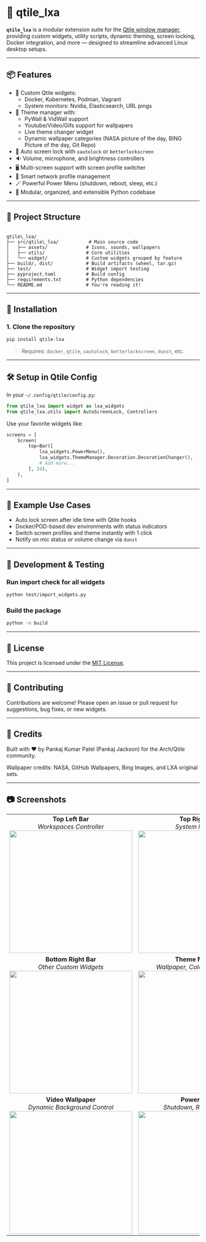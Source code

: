 # 🧩 qtile_lxa

**`qtile_lxa`** is a modular extension suite for the [Qtile window manager](https://qtile.org/), providing custom widgets, utility scripts, dynamic theming, screen locking, Docker integration, and more — designed to streamline advanced Linux desktop setups.

---

## 📦 Features

- 🔧 Custom Qtile widgets:
  - Docker, Kubernetes, Podman, Vagrant
  - System monitors: Nvidia, Elasticsearch, URL pings
- 🎨 Theme manager with:
  - PyWall & VidWall support
  - Youtube/Video/Gifs support for wallpapers
  - Live theme changer widget
  - Dynamic wallpaper categories (NASA picture of the day, BING Picture of the day, Git Repo)
- 🔐 Auto screen lock with `xautolock` or `betterlockscreen`
- 🔉 Volume, microphone, and brightness controllers
- 🖥️ Multi-screen support with screen profile switcher
- 📡 Smart network profile management
- 🪄 Powerful Power Menu (shutdown, reboot, sleep, etc.)
- 📁 Modular, organized, and extensible Python codebase

---

## 📂 Project Structure

```

qtile\_lxa/
├── src/qtile\_lxa/           # Main source code
│   ├── assets/              # Icons, sounds, wallpapers
│   ├── utils/               # Core utilities
│   └── widget/              # Custom widgets grouped by feature
├── build/, dist/            # Build artifacts (wheel, tar.gz)
├── test/                    # Widget import testing
├── pyproject.toml           # Build config
├── requirements.txt         # Python dependencies
└── README.md                # You're reading it!

```

---

## 🚀 Installation

### 1. Clone the repository

```bash
pip install qtile-lxa
```

> Requires: `docker`, `qtile`, `xautolock`, `betterlockscreen`, `dunst`, etc.

---

## 🛠️ Setup in Qtile Config

In your `~/.config/qtile/config.py`:

```python
from qtile_lxa import widget as lxa_widgets
from qtile_lxa.utils import AutoScreenLock, Controllers
```

Use your favorite widgets like:

```python
screens = [
    Screen(
        top=Bar([
            lxa_widgets.PowerMenu(),
            lxa_widgets.ThemeManager.Decoration.DecorationChanger(),
            # Add more...
        ], 24),
    ),
]
```

---

## 🧠 Example Use Cases

- Auto lock screen after idle time with Qtile hooks
- Docker/POD-based dev environments with status indicators
- Switch screen profiles and theme instantly with 1 click
- Notify on mic status or volume change via `dunst`

---

## 🧪 Development & Testing

### Run import check for all widgets

```bash
python test/import_widgets.py
```

### Build the package

```bash
python -m build
```

---

## 📜 License

This project is licensed under the [MIT License](LICENSE).

---

## 🙌 Contributing

Contributions are welcome! Please open an issue or pull request for suggestions, bug fixes, or new widgets.

---

## 🧠 Credits

Built with ❤️ by Pankaj Kumar Patel (Pankaj Jackson) for the Arch/Qtile community.

Wallpaper credits: NASA, GitHub Wallpapers, Bing Images, and LXA original sets.

---

## 📷 Screenshots

<table> <tr> <td align="center"> <strong>Top Left Bar</strong><br> <em>Workspaces Controller</em><br> <a href="docs/images/top_workspace_manager.png"> <img src="docs/images/top_workspace_manager.png" width="320px"> </a> </td> <td align="center"> <strong>Top Right Bar</strong><br> <em>System Monitors</em><br> <a href="docs/images/top_status_bar.png"> <img src="docs/images/top_status_bar.png" width="320px"> </a> </td> </tr> <tr> <td align="center"> <strong>Bottom Right Bar</strong><br> <em>Other Custom Widgets</em><br> <a href="docs/images/bottom_bar.png"> <img src="docs/images/bottom_bar.png" width="320px"> </a> </td> <td align="center"> <strong>Theme Manager</strong><br> <em>Wallpaper, Color, Decorations</em><br> <a href="docs/images/theme_manager.png"> <img src="docs/images/theme_manager.png" width="320px"> </a> </td> </tr> <tr> <td align="center"> <strong>Video Wallpaper</strong><br> <em>Dynamic Background Control</em><br> <a href="docs/images/vidwall_widget.png"> <img src="docs/images/vidwall_widget.png" width="320px"> </a> </td> <td align="center"> <strong>Power Menu</strong><br> <em>Shutdown, Restart, Sleep</em><br> <a href="docs/images/power_menu.png"> <img src="docs/images/power_menu.png" width="320px"> </a> </td> </tr> </table>
